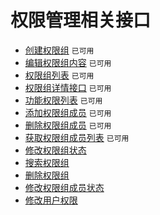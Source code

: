# 权限管理相关接口

- [创建权限组](api_aj_group_create) `已可用`
- [编辑权限组内容](api_aj_group_edit) `已可用`
- [权限组列表](api_aj_group_list) `已可用`
- [权限组详情接口](api_aj_group_info) `已可用`
- [功能权限列表](api_aj_power_list) `已可用`
- [添加权限组成员](api_aj_group_adduser) `已可用`
- [删除权限组成员](api_aj_group_deleteuser) `已可用`
- [获取权限组成员列表](api_aj_group_userlist) `已可用`
- [修改权限组状态](api_aj_group_updatestatus)
- [搜索权限组](api_aj_group_search)
- [删除权限组](api_aj_group_delete)
- [修改权限组成员状态](api_aj_group_updateuserstatus)
- [修改用户权限](api_group_updateusergroup)